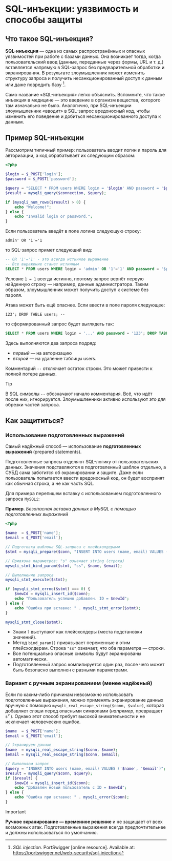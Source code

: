 # SQL-инъекции: уязвимость и способы защиты

## Что такое SQL-инъекция?

**SQL-инъекция** — одна из самых распространённых и опасных уязвимостей при работе с базами данных. Она возникает тогда, когда пользовательский ввод (данные, переданные через формы, URL и т. д.) вставляется напрямую в SQL-запрос без предварительной обработки и экранирования. В результате злоумышленник может изменить структуру запроса и получить несанкционированный доступ к данным или даже повредить базу [^1].

Само название «SQL-инъекция» легко объяснить. Вспомните, что такое инъекция в медицине — это введение в организм вещества, которого там изначально не было. Аналогично, при SQL-инъекции злоумышленник «вводит» в SQL-запрос вредоносный код, чтобы изменить его поведение и добиться несанкционированного доступа к данным.

## Пример SQL-инъекции

Рассмотрим типичный пример: пользователь вводит логин и пароль для авторизации, а код обрабатывает их следующим образом:

```php
<?php

$login = $_POST['login'];
$password = $_POST['password'];

$query = "SELECT * FROM users WHERE login = '$login' AND password = '$password'";
$result = mysqli_query($connection, $query);

if (mysqli_num_rows($result) > 0) {
    echo "Welcome!";
} else {
    echo "Invalid login or password.";
}
```

Если пользователь введёт в поле логина следующую строку:

```
admin' OR '1'='1
```

то SQL-запрос примет следующий вид:

```sql
-- OR '1'='1' - это всегда истинное выражение
-- Все выражение станет истинным
SELECT * FROM users WHERE login = 'admin' OR '1'='1' AND password = '$password'
```

Условие `1 = 1` всегда истинно, поэтому запрос вернёт первую найденную строку — например, данные администратора. Таким образом, злоумышленник может получить доступ к системе без пароля.

Атака может быть ещё опаснее. Если ввести в поле пароля следующее:

```
123'; DROP TABLE users; --
```

то сформированный запрос будет выглядеть так:

```sql
SELECT * FROM users WHERE login = '...' AND password = '123'; DROP TABLE users; --'
```

Здесь выполняются два запроса подряд:

- _первый_ — на авторизацию
- _второй_ — на удаление таблицы users.

Комментарий `--` отключает остаток строки. Это может привести к полной потере данных.

> [!TIP]
> В SQL символы `--` обозначают начало комментария. Всё, что идёт после них, игнорируется. Злоумышленники активно используют это для обрезки частей запроса.

## Как защититься?

### Использование подготовленных выражений

Самый надёжный способ — использование **подготовленных выражений** (prepared statements).

Подготовленные запросы отделяют SQL-логику от пользовательских данных. Значения подставляются в подготовленный шаблон отдельно, а СУБД сама заботится об экранировании и защите. Даже если пользователь попытается ввести вредоносный код, он будет воспринят как обычная строка, а не как часть SQL.

Для примера перепишем вставку с использованием подготовленного запроса `MySQLi`:

**Пример**. _Безопасная вставка данных в MySQL с помощью подготовленных выражений_

```php
<?php

$name  = $_POST['name'];
$email = $_POST['email'];

// Подготовка шаблона SQL-запроса с плейсхолдерами
$stmt = mysqli_prepare($conn, "INSERT INTO users (name, email) VALUES (?, ?)");

// Привязка параметров: "s" означает string (строка)
mysqli_stmt_bind_param($stmt, "ss", $name, $email);

// Выполнение запроса
mysqli_stmt_execute($stmt);

if (mysqli_stmt_errno($stmt) === 0) {
    $newId = mysqli_insert_id($conn);
    echo "Пользователь успешно добавлен. ID = $newId";
} else {
    echo "Ошибка при вставке: " . mysqli_stmt_error($stmt);
}

mysqli_stmt_close($stmt);
```

- Знаки `?` выступают как плейсхолдеры (места подстановки значений).
- Метод `bind_param()` привязывает переменные к этим плейсхолдерам. Строка `"ss"` означает, что оба параметра — строки.
- Все потенциально опасные символы будут экранированы автоматически.
- Подготовленный запрос компилируется один раз, после чего может быть безопасно выполнен с разными параметрами.

### Вариант с ручным экранированием (менее надёжный)

Если по каким-либо причинам невозможно использовать подготовленные выражения, можно применять экранирование данных вручную с помощью `mysqli_real_escape_string($conn, $value)`, которая добавляет слэши перед опасными символами (_например_, превращает `в`\'`). Однако этот способ требует высокой внимательности и не исключает человеческих ошибок.

```php
$name  = $_POST['name'];
$email = $_POST['email'];

// Экранируем данные
$name  = mysqli_real_escape_string($conn, $name);
$email = mysqli_real_escape_string($conn, $email);

// Выполняем запрос
$query = "INSERT INTO users (name, email) VALUES ('$name', '$email')";
$result = mysqli_query($conn, $query);
if ($result) {
    $newId = mysqli_insert_id($conn);
    echo "Добавлен новый пользователь с ID = $newId";
} else {
    echo "Ошибка при вставке: " . mysqli_error($conn);
}
```

> [!IMPORTANT]
> **Ручное экранирование — временное решение** и не защищает от всех возможных атак. Подготовленные выражения всегда предпочтительнее и должны использоваться по умолчанию.

[^1]: _SQL injection_. PortSwigger [online resource]. Available at: https://portswigger.net/web-security/sql-injection
[^2]: _Подготовленные запросы и хранимые процедуры_. php.net [online resource]. Available at: https://www.php.net/manual/ru/pdo.prepared-statements.php
